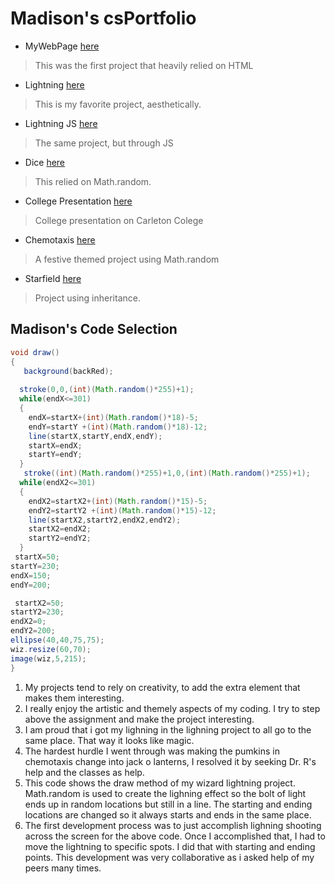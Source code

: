# Madison's csPortfolio
* MyWebPage [here](https://baileym13.github.io/webPage/dogPage/)
>This was the first project that heavily relied on HTML
* Lightning [here](https://baileym13.github.io/lightning2/index.html)
>This is my favorite project, aesthetically.
* Lightning JS [here](https://baileym13.github.io/lightning2/wizJS/)
>The same project, but through JS
* Dice [here](https://baileym13.github.io/dice3/)
>This relied on Math.random.
* College Presentation [here](https://docs.google.com/presentation/d/e/2PACX-1vTtRuDra-o5QG_VG1JsPcMCz6DuLpgKQ9KB-BCUCgpqbUZhDxl-JE89xSZNWhuGXtcXcQ5jGs4bzy_D/embed?start=true&loop=true&delayms=3000)
>College presentation on Carleton Colege
* Chemotaxis [here](https://baileym13.github.io/chemotaxis4/)
>A festive themed project using Math.random
* Starfield [here](https://baileym13.github.io/starfield5/)
>Project using inheritance.
## Madison's Code Selection
```Java
void draw()
{
   background(backRed);
    
  stroke(0,0,(int)(Math.random()*255)+1);
  while(endX<=301)
  {
    endX=startX+(int)(Math.random()*18)-5;
    endY=startY +(int)(Math.random()*18)-12;
    line(startX,startY,endX,endY);
    startX=endX;
    startY=endY;
  }
   stroke((int)(Math.random()*255)+1,0,(int)(Math.random()*255)+1);
  while(endX2<=301)
  {
    endX2=startX2+(int)(Math.random()*15)-5;
    endY2=startY2 +(int)(Math.random()*15)-12;
    line(startX2,startY2,endX2,endY2);
    startX2=endX2;
    startY2=endY2;
  }
 startX=50;
startY=230;
endX=150;
endY=200;

 startX2=50;
startY2=230;
endX2=0;
endY2=200;
ellipse(40,40,75,75);
wiz.resize(60,70);
image(wiz,5,215);
}
```


1. My projects tend to rely on creativity, to add the extra element that makes them interesting.
2. I really enjoy the artistic and themely aspects of my coding. I try to step above the assignment and make the project interesting. 
3. I am proud that i got my lighning in the lighning project to all go to the same place. That way it looks like magic. 
4. The hardest hurdle I went through was making the pumkins in chemotaxis change into jack o lanterns, I resolved it by seeking Dr. R's help and the classes as help. 
5. This code shows the draw method of my wizard lightning project. Math.random is used to create the lighning effect so the bolt of light ends up in random locations but still in a line. The starting and ending locations are changed so it always starts and ends in the same place.
6. The first development process was to just accomplish lighning shooting across the screen for the above code. Once I accomplished that, I had to move the lightning to specific spots. I did that with starting and ending points. This development was very collaborative as i asked help of my peers many times. 
